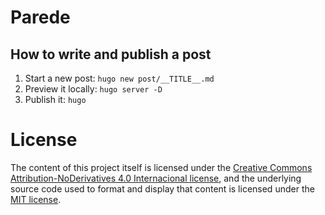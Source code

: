 # Parede

## How to write and publish a post

1. Start a new post: `hugo new post/__TITLE__.md`
2. Preview it locally: `hugo server -D`
3. Publish it: `hugo`

# License

The content of this project itself is licensed under the [Creative Commons Attribution-NoDerivatives 4.0 Internacional license](https://creativecommons.org/licenses/by-nd/4.0/legalcode), and the underlying source code used to format and display that content is licensed under the [MIT license](LICENSE.md).

